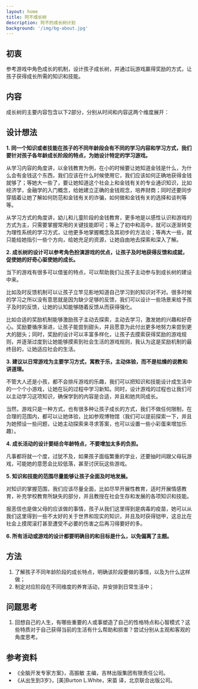 ```yaml
---
layout: home
title: 阿不成长树
description: 阿不的成长树计划
background: '/img/bg-about.jpg'
---
```


## 初衷

参考游戏中角色成长的机制，设计孩子成长树，并通过玩游戏赢得奖励的方式，让孩子获得成长所需的知识和技能。

## 内容

成长树的主要内容包含以下2部分，分别从时间和内容这两个维度展开：


## 设计想法

**1. 同一个知识或者技能在孩子的不同年龄段会有不同的学习内容和学习方式，我们要针对孩子各年龄成长阶段的特点，为她设计特定的学习游戏。**

从学习内容的角度讲，以金钱教育为例，在小的时候要让她知道金钱是什么，为什么会有金钱这个东西，我们应该在什么时候使用它，我们应该如何正确地获得金钱就够了；等她大一些了，要让她知道这个社会上和金钱有关的专业通识知识，比如经济学，金融学的入门概念，给她建立正确的金钱观念，培养财商；同时还要同步穿插着让她了解如何防范和金钱有关的诈骗，如何做和金钱有关的选择和谈判等等。

从学习方式的角度讲，幼儿和儿童阶段的金钱教育，更多地是以感性认识和游戏的方式为主，只需要掌握常用的关键技能即可；等上了初中和高中，就可以逐渐转变为理性系统的学习方式，让他更多地掌握概念及其初步的方法论；等再大一些，就只能给她指引一些个方向，给她充足的资源，让她自由地去探索和深入了解。

**2. 成长树的设计可以参考角色扮演游戏的优点，让孩子及时地获得反馈和成就，促使她的好奇心驱使她的成长。**

当下的游戏有很多可以借鉴的特点，可以帮助我们让孩子主动参与到成长树的建设中来。

比如及时反馈机制可以让孩子立竿见影地知道自己学习到的知识对不对。很多时候的学习之所以没有意思就是因为缺少足够的反馈，我们可以设计一些场景来给予孩子及时的反馈，让她的认知能够随着反馈从而获得强化。

比如合适的奖励机制能够激励孩子主动去探索，主动去学习，激发她的兴趣和好奇心。奖励要循序渐进，让孩子能尝到甜头，并且愿意为此付出更多地努力来尝到更大的甜头；同时，奖励的设计可以丰富多样化，让孩子去摸索获得奖励的游戏规则，并逐渐过度到让她能够摸索到社会生活的游戏规则，我认为这是奖励机制的最终目的，让她适应社会的生活。

**3. 建议以日常游戏为主要学习方式，寓教于乐，主动体验，而不是枯燥的说教和讲道理。**

不管大人还是小孩，都不会排斥游戏的乐趣，我们可以把知识和技能设计成生活中的一个个小游戏，让她在玩的过程中学习新知。同时，设计游戏的过程也让我们可以主动学习这项知识，确保学到的内容是合适，并且和她共同成长。

当然，游戏只是一种方式，也有很多种让孩子成长的方式，我们不做任何限制，在合理的范围内，都可以让她体验，比如参观博物馆（我们可以提前探索一下，并且为她预设一些问题，让她主动探索来寻求答案，也可以设置一些小彩蛋来增加乐趣）。

**4. 成长活动的设计要结合年龄特点，不要增加太多的负担。**

凡事都将就一个度，过犹不及，如果孩子面临繁重的学业，还要抽时间跟父母玩游戏，可能她的意愿会比较低落，甚至讨厌玩这些游戏。

**5. 知识和技能的范围尽量能够让孩子全面及时地发展。**

对知识的掌握范围，我们应该尽量全面，比如尽早开展性教育，适时开展情感教育，补充学校教育所缺失的部分，并且教授在社会生存和发展的各项知识和技能。

报恶信也是做父母的应该做的事情，孩子从我们这里得到是病毒的疫苗，她可以从我们这里得到一些不太好的关于世界和现实的知识，并且及时获得铠甲，这总比在社会上摸爬滚打甚至遭受不必要的伤害之后再习得要好的多。

**6. 所有活动或游戏的设计都要明确目的和目标是什么，以免偏离了主题。**

## 方法

1. 了解孩子不同年龄阶段的成长特点，明确该阶段要做的事情，以及为什么这样做；
2. 制定对应阶段在不同维度的养育活动，并安排到日常生活中；

## 问题思考

1. 回想自己的人生，有哪些重要的人或事塑造了自己的性格特点和心智模式？这些特质对于自己获得当前的生活有什么帮助和损害？尝试分别从主观和客观的角度思考。

## 参考资料

- 《全脑开发专家方案》，高振敏 主编，吉林出版集团有限责任公司。
- 《从出生到3岁》，[美]Burton L.White，宋苗 译，北京联合出版公司。
